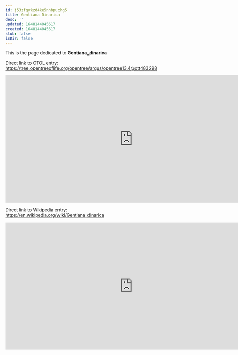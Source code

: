 ```yaml
---
id: j53zfqykzd4ke5nhbpuchg5
title: Gentiana Dinarica
desc: ''
updated: 1648144045617
created: 1648144045617
stub: false
isDir: false
---
```

This is the page dedicated to **Gentiana_dinarica**


Direct link to OTOL entry: https://tree.opentreeoflife.org/opentree/argus/opentree13.4@ott483298



<html>
    <body>
    <iframe src="https://tree.opentreeoflife.org/opentree/argus/opentree13.4@ott483298"
    width="800" height="400" frameborder="0" allowfullscreen> </iframe>
    </body>
</html>
    


Direct link to Wikipedia entry: https://en.wikipedia.org/wiki/Gentiana_dinarica



<html>
    <body>
    <iframe src="https://en.wikipedia.org/wiki/Gentiana_dinarica"
    width="800" height="400" frameborder="0" allowfullscreen> </iframe>
    </body>
</html>
    
